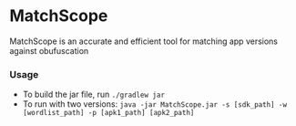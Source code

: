# MatchScope
MatchScope is an accurate and efficient tool for matching app versions against obufuscation

### Usage
+ To build the jar file, run `./gradlew jar`
+ To run with two versions:
  `java -jar MatchScope.jar -s [sdk_path] -w [wordlist_path] -p [apk1_path] [apk2_path]`